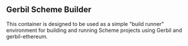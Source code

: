 ## Gerbil Scheme Builder

This container is designed to be used as a simple "build runner" environment for building and running Scheme projects
using Gerbil and gerbil-ethereum.


